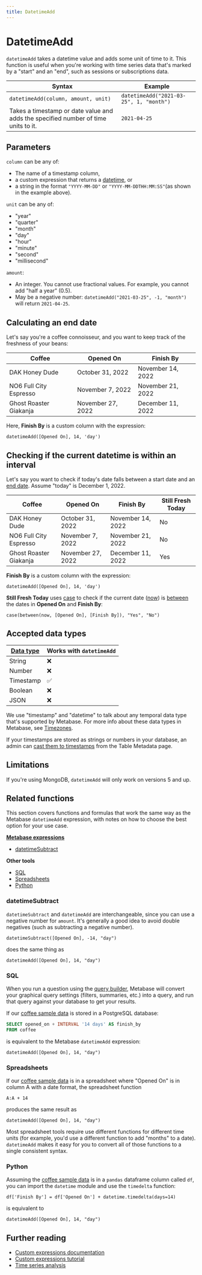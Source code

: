 ```yaml
---
title: DatetimeAdd
---
```


# DatetimeAdd

`datetimeAdd` takes a datetime value and adds some unit of time to it. This function is useful when you're working with time series data that's marked by a "start" and an "end", such as sessions or subscriptions data.

| Syntax                                                                             | Example                                 |
| ---------------------------------------------------------------------------------- | --------------------------------------- |
| `datetimeAdd(column, amount, unit)`                                                | `datetimeAdd("2021-03-25", 1, "month")` |
| Takes a timestamp or date value and adds the specified number of time units to it. | `2021-04-25`                            |

## Parameters

`column` can be any of:

- The name of a timestamp column,
- a custom expression that returns a [datetime](#accepted-data-types), or
- a string in the format `"YYYY-MM-DD"` or `"YYYY-MM-DDTHH:MM:SS"`(as shown in the example above).

`unit` can be any of:

- "year"
- "quarter"
- "month"
- "day"
- "hour"
- "minute"
- "second"
- "millisecond"

`amount`:

- An integer. You cannot use fractional values. For example, you cannot add "half a year" (0.5).
- May be a negative number: `datetimeAdd("2021-03-25", -1, "month")` will return `2021-04-25`.

## Calculating an end date

Let's say you're a coffee connoisseur, and you want to keep track of the freshness of your beans:

| Coffee                 | Opened On         | Finish By         |
| ---------------------- | ----------------- | ----------------- |
| DAK Honey Dude         | October 31, 2022  | November 14, 2022 |
| NO6 Full City Espresso | November 7, 2022  | November 21, 2022 |
| Ghost Roaster Giakanja | November 27, 2022 | December 11, 2022 |

Here, **Finish By** is a custom column with the expression:

```
datetimeAdd([Opened On], 14, 'day')
```

## Checking if the current datetime is within an interval

Let's say you want to check if today's date falls between a start date and an [end date](#calculating-an-end-date). Assume "today" is December 1, 2022.

| Coffee                 | Opened On         | Finish By         | Still Fresh Today |
| ---------------------- | ----------------- | ----------------- | ----------------- |
| DAK Honey Dude         | October 31, 2022  | November 14, 2022 | No                |
| NO6 Full City Espresso | November 7, 2022  | November 21, 2022 | No                |
| Ghost Roaster Giakanja | November 27, 2022 | December 11, 2022 | Yes               |

**Finish By** is a custom column with the expression:

```
datetimeAdd([Opened On], 14, 'day')
```

**Still Fresh Today** uses [case](../expressions/case.md) to check if the current date ([now](../expressions/now.md)) is [between](../expressions-list.md#between) the dates in **Opened On** and **Finish By**:

```
case(between(now, [Opened On], [Finish By]), "Yes", "No")
```

## Accepted data types

| [Data type](https://www.metabase.com/learn/databases/data-types-overview#examples-of-data-types) | Works with `datetimeAdd` |
| ------------------------------------------------------------------------------------------------ | ------------------------ |
| String                                                                                           | ❌                       |
| Number                                                                                           | ❌                       |
| Timestamp                                                                                        | ✅                       |
| Boolean                                                                                          | ❌                       |
| JSON                                                                                             | ❌                       |

We use "timestamp" and "datetime" to talk about any temporal data type that's supported by Metabase. For more info about these data types in Metabase, see [Timezones](../../../configuring-metabase/timezones.md#data-types).

If your timestamps are stored as strings or numbers in your database, an admin can [cast them to timestamps](../../../data-modeling/metadata-editing.md#casting-to-a-specific-data-type) from the Table Metadata page.

## Limitations

If you're using MongoDB, `datetimeAdd` will only work on versions 5 and up.

## Related functions

This section covers functions and formulas that work the same way as the Metabase `datetimeAdd` expression, with notes on how to choose the best option for your use case.

**[Metabase expressions](../expressions-list.md)**

- [datetimeSubtract](#datetimesubtract)

**Other tools**

- [SQL](#sql)
- [Spreadsheets](#spreadsheets)
- [Python](#python)

### datetimeSubtract

`datetimeSubtract` and `datetimeAdd` are interchangeable, since you can use a negative number for `amount`. It's generally a good idea to avoid double negatives (such as subtracting a negative number).

```
datetimeSubtract([Opened On], -14, "day")
```

does the same thing as

```
datetimeAdd([Opened On], 14, "day")
```

### SQL

When you run a question using the [query builder](https://www.metabase.com/glossary/query_builder), Metabase will convert your graphical query settings (filters, summaries, etc.) into a query, and run that query against your database to get your results.

If our [coffee sample data](#calculating-an-end-date) is stored in a PostgreSQL database:

```sql
SELECT opened_on + INTERVAL '14 days' AS finish_by
FROM coffee
```

is equivalent to the Metabase `datetimeAdd` expression:

```
datetimeAdd([Opened On], 14, "day")
```

### Spreadsheets

If our [coffee sample data](#calculating-an-end-date) is in a spreadsheet where "Opened On" is in column A with a date format, the spreadsheet function

```
A:A + 14
```

produces the same result as

```
datetimeAdd([Opened On], 14, "day")
```

Most spreadsheet tools require use different functions for different time units (for example, you'd use a different function to add "months" to a date). `datetimeAdd` makes it easy for you to convert all of those functions to a single consistent syntax.

### Python

Assuming the [coffee sample data](#calculating-an-end-date) is in a `pandas` dataframe column called `df`, you can import the `datetime` module and use the `timedelta` function:

```
df['Finish By'] = df['Opened On'] + datetime.timedelta(days=14)
```

is equivalent to

```
datetimeAdd([Opened On], 14, "day")
```

## Further reading

- [Custom expressions documentation](../expressions.md)
- [Custom expressions tutorial](https://www.metabase.com/learn/questions/custom-expressions)
- [Time series analysis](https://www.metabase.com/learn/time-series/start)
